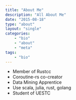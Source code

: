 ```yaml
---
title: "About Me"
description: "All About Me"
date: "2015-08-18"
type: "about"
layout: "single"
categories:
    - "bio"
    - "about"
    - "meta"
tags:
    - "bio"
---
```



* Member of Rustcc
* Coroutine-rs co-creator
* Data Mining Apprentice
* Use scala, julia, rust, golang
* Student of UESTC
